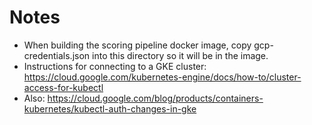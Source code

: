 # Notes 

- When building the scoring pipeline docker image, copy gcp-credentials.json into this directory so it will be in 
the image.
- Instructions for connecting to a GKE cluster: https://cloud.google.com/kubernetes-engine/docs/how-to/cluster-access-for-kubectl
- Also: https://cloud.google.com/blog/products/containers-kubernetes/kubectl-auth-changes-in-gke

